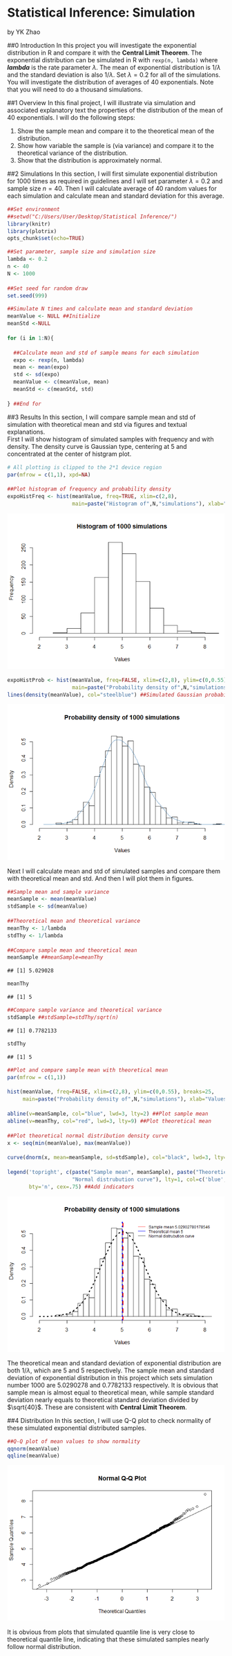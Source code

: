 # Statistical Inference: Simulation
by YK Zhao

##0 Introduction
In this project you will investigate the exponential distribution in R and compare it with the **Central Limit Theorem**. The exponential distribution can be simulated in R with `rexp(n, lambda)` where ***lambda*** is the rate parameter $\lambda$. The mean of exponential distribution is $1/\lambda$ and the standard deviation is also $1/\lambda$. Set $\lambda=0.2$ for all of the simulations. You will investigate the distribution of averages of 40 exponentials. Note that you will need to do a thousand simulations.

##1 Overview
In this final project, I will illustrate via simulation and associated explanatory text the properties of the distribution of the mean of 40 exponentials. I will do the following steps:  
1. Show the sample mean and compare it to the theoretical mean of the distribution.  
2. Show how variable the sample is (via variance) and compare it to the theoretical variance of the distribution.  
3. Show that the distribution is approximately normal.  

##2 Simulations
In this section, I will first simulate exponential distribution for 1000 times as required in guidelines and I will set parameter $\lambda=0.2$ and sample size $n=40$. Then I will calculate average of 40 random values for each simulation and calculate mean and standard deviation for this average.

```r
##Set environment
##setwd("C:/Users/User/Desktop/Statistical Inference/")
library(knitr)
library(plotrix)
opts_chunk$set(echo=TRUE)
```


```r
##Set parameter, sample size and simulation size
lambda <- 0.2
n <- 40
N <- 1000

##Set seed for random draw
set.seed(999)
```


```r
##Simulate N times and calculate mean and standard deviation
meanValue <- NULL ##Initialize
meanStd <-NULL

for (i in 1:N){
  
  ##Calculate mean and std of sample means for each simulation
  expo <- rexp(n, lambda)
  mean <- mean(expo)
  std <- sd(expo)
  meanValue <- c(meanValue, mean)
  meanStd <- c(meanStd, std)
  
} ##End for
```

##3 Results
In this section, I will compare sample mean and std of simulation with theoretical mean and std via figures and textual explanations.  
First I will show histogram of simulated samples with frequency and with density. The density curve is Gaussian type, centering at 5 and concentrated at the center of histgram plot.  

```r
# All plotting is clipped to the 2*1 device region
par(mfrow = c(1,1), xpd=NA)

##Plot histogram of frequency and probability density
expoHistFreq <- hist(meanValue, freq=TRUE, xlim=c(2,8), 
                     main=paste("Histogram of",N,"simulations"), xlab="Values")
```

![](simulation_files/figure-html/Histogram-1.png) 

```r
expoHistProb <- hist(meanValue, freq=FALSE, xlim=c(2,8), ylim=c(0,0.55), breaks=25, 
                     main=paste("Probability density of",N,"simulations"), xlab="Values")
lines(density(meanValue), col="steelblue") ##Simulated Gaussian probability density curve
```

![](simulation_files/figure-html/Histogram-2.png) 

Next I will calculate mean and std of simulated samples and compare them with theoretical mean and std. And then I will plot them in figures.

```r
##Sample mean and sample variance
meanSample <- mean(meanValue)
stdSample <- sd(meanValue)

##Theoretical mean and theoretical variance
meanThy <- 1/lambda
stdThy <- 1/lambda

##Compare sample mean and theoretical mean
meanSample ##meanSample=meanThy
```

```
## [1] 5.029028
```

```r
meanThy
```

```
## [1] 5
```

```r
##Compare sample variance and theoretical variance
stdSample ##stdSample=stdThy/sqrt(n)
```

```
## [1] 0.7782133
```

```r
stdThy
```

```
## [1] 5
```

```r
##Plot and compare sample mean with theoretical mean
par(mfrow = c(1,1))

hist(meanValue, freq=FALSE, xlim=c(2,8), ylim=c(0,0.55), breaks=25, 
     main=paste("Probability density of",N,"simulations"), xlab="Values")

abline(v=meanSample, col="blue", lwd=3, lty=2) ##Plot sample mean
abline(v=meanThy, col="red", lwd=3, lty=9) ##Plot theoretical mean

##Plot theoretical normal distribution density curve
x <- seq(min(meanValue), max(meanValue))

curve(dnorm(x, mean=meanSample, sd=stdSample), col="black", lwd=3, lty=3, add=TRUE)

legend('topright', c(paste("Sample mean", meanSample), paste("Theoretical mean", meanThy), 
                     "Normal distrubution curve"), lty=1, col=c('blue', 'red', "black"), 
       bty='n', cex=.75) ##Add indicators
```

![](simulation_files/figure-html/PlotandCompare-1.png) 

The theoretical mean and standard deviation of exponential distribution are both $1/\lambda$, which are 5 and 5 respectively. The sample mean and standard deviation of exponential distribution in this project which sets simulation number 1000 are 5.0290278 and 0.7782133 respectively. It is obvious that sample mean is almost equal to theoretical mean, while sample standard deviation nearly equals to theoretical standard deviation divided by $\sqrt{40}$. These are consistent with **Central Limit Theorem**.

##4 Distribution
In this section, I will use Q-Q plot to check normality of these simulated exponential distributed samples.  

```r
##Q-Q plot of mean values to show normality
qqnorm(meanValue)
qqline(meanValue)
```

![](simulation_files/figure-html/QQ-1.png) 

It is obvious from plots that simulated quantile line is very close to theoretical quantile line, indicating that these simulated samples nearly follow normal distribution.
